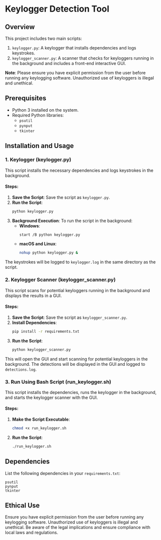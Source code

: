 # Keylogger Detection Tool

## Overview
This project includes two main scripts:
1. `keylogger.py`: A keylogger that installs dependencies and logs keystrokes.
2. `keylogger_scanner.py`: A scanner that checks for keyloggers running in the background and includes a front-end interactive GUI.

**Note**: Please ensure you have explicit permission from the user before running any keylogging software. Unauthorized use of keyloggers is illegal and unethical.

## Prerequisites
- Python 3 installed on the system.
- Required Python libraries:
  - `psutil`
  - `pynput`
  - `tkinter`

## Installation and Usage

### 1. Keylogger (keylogger.py)
This script installs the necessary dependencies and logs keystrokes in the background.

#### Steps:
1. **Save the Script**: Save the script as `keylogger.py`.
2. **Run the Script**:
   ```sh
   python keylogger.py
   ```
3. **Background Execution**: To run the script in the background:
   - **Windows**:
     ```sh
     start /B python keylogger.py
     ```
   - **macOS and Linux**:
     ```sh
     nohup python keylogger.py &
     ```

The keystrokes will be logged to `keylogger.log` in the same directory as the script.

### 2. Keylogger Scanner (keylogger_scanner.py)
This script scans for potential keyloggers running in the background and displays the results in a GUI.

#### Steps:
1. **Save the Script**: Save the script as `keylogger_scanner.py`.
2. **Install Dependencies**:
   ```sh
   pip install -r requirements.txt
   ```
3. **Run the Script**:
   ```sh
   python keylogger_scanner.py
   ```

This will open the GUI and start scanning for potential keyloggers in the background. The detections will be displayed in the GUI and logged to `detections.log`.

### 3. Run Using Bash Script (run_keylogger.sh)
This script installs the dependencies, runs the keylogger in the background, and starts the keylogger scanner with the GUI.

#### Steps:
1. **Make the Script Executable**:
   ```sh
   chmod +x run_keylogger.sh
   ```
2. **Run the Script**:
   ```sh
   ./run_keylogger.sh
   ```

## Dependencies
List the following dependencies in your `requirements.txt`:
```text
psutil
pynput
tkinter
```

## Ethical Use
Ensure you have explicit permission from the user before running any keylogging software. Unauthorized use of keyloggers is illegal and unethical. Be aware of the legal implications and ensure compliance with local laws and regulations.
